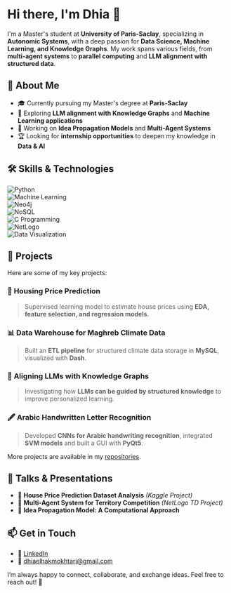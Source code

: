 # Hi there, I'm Dhia 👋  

I'm a Master's student at **University of Paris-Saclay**, specializing in **Autonomic Systems**, with a deep passion for **Data Science, Machine Learning, and Knowledge Graphs**. My work spans various fields, from **multi-agent systems** to **parallel computing** and **LLM alignment with structured data**.  

## 🚀 About Me  

- 🎓 Currently pursuing my Master's degree at **Paris-Saclay**  
- 🔬 Exploring **LLM alignment with Knowledge Graphs** and **Machine Learning applications**  
- 🔭 Working on **Idea Propagation Models** and **Multi-Agent Systems**  
- 🏆 Looking for **internship opportunities** to deepen my knowledge in **Data & AI**  

## 🛠 Skills & Technologies  

![Python](https://img.shields.io/badge/Python-3670A0?style=for-the-badge&logo=python&logoColor=ffdd54)  
![Machine Learning](https://img.shields.io/badge/Machine%20Learning-%23FF6F00.svg?style=for-the-badge&logo=scikit-learn&logoColor=white)  
![Neo4j](https://img.shields.io/badge/Neo4j-008CC1?style=for-the-badge&logo=neo4j&logoColor=white)  
![NoSQL](https://img.shields.io/badge/NoSQL-%2300C853.svg?style=for-the-badge&logo=mongodb&logoColor=white)  
![C Programming](https://img.shields.io/badge/C-00599C?style=for-the-badge&logo=c&logoColor=white)  
![NetLogo](https://img.shields.io/badge/NetLogo-FF5733?style=for-the-badge)  
![Data Visualization](https://img.shields.io/badge/Data%20Visualization-%23FF4081.svg?style=for-the-badge&logo=tableau&logoColor=white)  

## 📌 Projects  

Here are some of my key projects:  

### 🏡 **Housing Price Prediction**  
> Supervised learning model to estimate house prices using **EDA, feature selection, and regression models**.  

### 📊 **Data Warehouse for Maghreb Climate Data**  
> Built an **ETL pipeline** for structured climate data storage in **MySQL**, visualized with **Dash**.  

### 🧠 **Aligning LLMs with Knowledge Graphs**  
> Investigating how **LLMs can be guided by structured knowledge** to improve personalized learning.  

### 🖋 **Arabic Handwritten Letter Recognition**  
> Developed **CNNs for Arabic handwriting recognition**, integrated **SVM models** and built a GUI with **PyQt5**.  

More projects are available in my [repositories](https://github.com/dhiaelhakmokhtari).  

## 🎤 Talks & Presentations  

- 📌 **House Price Prediction Dataset Analysis** *(Kaggle Project)*  
- 📌 **Multi-Agent System for Territory Competition** *(NetLogo TD Project)*  
- 📌 **Idea Propagation Model: A Computational Approach**  

## 📫 Get in Touch  

- 💼 [LinkedIn](https://www.linkedin.com/in/dhia-mokhtari/)  
- 📧 dhiaelhakmokhtari@gmail.com  

I’m always happy to connect, collaborate, and exchange ideas. Feel free to reach out! 🚀  


<!---
dhiaelhakmokhtari/dhiaelhakmokhtari is a ✨ special ✨ repository because its `README.md` (this file) appears on your GitHub profile.
You can click the Preview link to take a look at your changes.
--->
